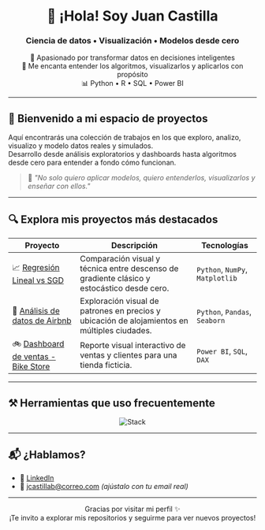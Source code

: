 <h1 align="center">👋 ¡Hola! Soy Juan Castilla</h1>
<h3 align="center">Ciencia de datos • Visualización • Modelos desde cero</h3>

<p align="center">
  🚀 Apasionado por transformar datos en decisiones inteligentes<br>
  🧠 Me encanta entender los algoritmos, visualizarlos y aplicarlos con propósito<br>
  📊 Python • R • SQL • Power BI
</p>

---

## 🌟 Bienvenido a mi espacio de proyectos

Aquí encontrarás una colección de trabajos en los que exploro, analizo, visualizo y modelo datos reales y simulados.  
Desarrollo desde análisis exploratorios y dashboards hasta algoritmos desde cero para entender a fondo cómo funcionan.

> 💬 *"No solo quiero aplicar modelos, quiero entenderlos, visualizarlos y enseñar con ellos."*

---

## 🔍 Explora mis proyectos más destacados

| Proyecto | Descripción | Tecnologías |
|---------|-------------|-------------|
| 📈 [Regresión Lineal vs SGD](https://github.com/jcastillab/learning-ml-from-scratch) | Comparación visual y técnica entre descenso de gradiente clásico y estocástico desde cero. | `Python`, `NumPy`, `Matplotlib` |
| 🏡 [Análisis de datos de Airbnb](https://github.com/jcastillab/airbnb-eda-project) | Exploración visual de patrones en precios y ubicación de alojamientos en múltiples ciudades. | `Python`, `Pandas`, `Seaborn` |
| 🚲 [Dashboard de ventas - Bike Store](https://github.com/jcastillab/bike-store-dashboard) | Reporte visual interactivo de ventas y clientes para una tienda ficticia. | `Power BI`, `SQL`, `DAX` |

---

## ⚒️ Herramientas que uso frecuentemente

<p align="center">
  <img src="https://skillicons.dev/icons?i=python,r,sql,pandas,numpy,sklearn,matplotlib,powerbi,vscode,github,linux" alt="Stack" />
</p>

---

## 📬 ¿Hablamos?

- 💼 [LinkedIn](https://www.linkedin.com/in/tu-linkedin)
- 📧 jcastillab@correo.com *(ajústalo con tu email real)*

---

<p align="center">
  Gracias por visitar mi perfil ✨<br>
  ¡Te invito a explorar mis repositorios y seguirme para ver nuevos proyectos!
</p>

<!--
**jcastillab/jcastillab** is a ✨ _special_ ✨ repository because its `README.md` (this file) appears on your GitHub profile.

Here are some ideas to get you started:

- 🔭 I’m currently working on ...
- 🌱 I’m currently learning ...
- 👯 I’m looking to collaborate on ...
- 🤔 I’m looking for help with ...
- 💬 Ask me about ...
- 📫 How to reach me: ...
- 😄 Pronouns: ...
- ⚡ Fun fact: ...
-->
